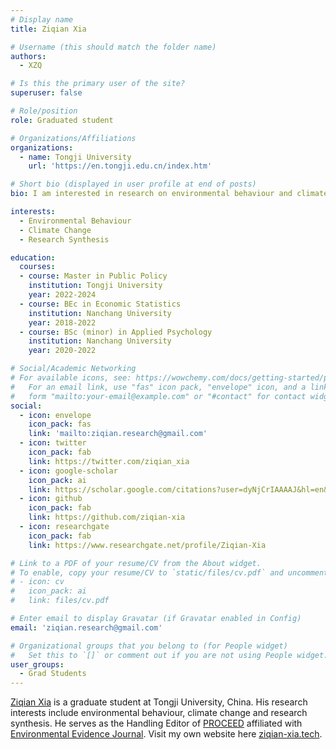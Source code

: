 ```yaml
---
# Display name
title: Ziqian Xia

# Username (this should match the folder name)
authors:
  - XZQ

# Is this the primary user of the site?
superuser: false

# Role/position
role: Graduated student

# Organizations/Affiliations
organizations:
  - name: Tongji University
    url: 'https://en.tongji.edu.cn/index.htm'

# Short bio (displayed in user profile at end of posts)
bio: I am interested in research on environmental behaviour and climate change mitigation/adaptation. 

interests:
  - Environmental Behaviour
  - Climate Change
  - Research Synthesis

education:
  courses:
  - course: Master in Public Policy
    institution: Tongji University
    year: 2022-2024
  - course: BEc in Economic Statistics
    institution: Nanchang University
    year: 2018-2022
  - course: BSc (minor) in Applied Psychology
    institution: Nanchang University
    year: 2020-2022    

# Social/Academic Networking
# For available icons, see: https://wowchemy.com/docs/getting-started/page-builder/#icons
#   For an email link, use "fas" icon pack, "envelope" icon, and a link in the
#   form "mailto:your-email@example.com" or "#contact" for contact widget.
social:
  - icon: envelope
    icon_pack: fas
    link: 'mailto:ziqian.research@gmail.com'
  - icon: twitter
    icon_pack: fab
    link: https://twitter.com/ziqian_xia
  - icon: google-scholar
    icon_pack: ai
    link: https://scholar.google.com/citations?user=dyNjCrIAAAAJ&hl=en&oi=ao
  - icon: github
    icon_pack: fab
    link: https://github.com/ziqian-xia
  - icon: researchgate
    icon_pack: fab
    link: https://www.researchgate.net/profile/Ziqian-Xia

# Link to a PDF of your resume/CV from the About widget.
# To enable, copy your resume/CV to `static/files/cv.pdf` and uncomment the lines below.
# - icon: cv
#   icon_pack: ai
#   link: files/cv.pdf

# Enter email to display Gravatar (if Gravatar enabled in Config)
email: 'ziqian.research@gmail.com'

# Organizational groups that you belong to (for People widget)
#   Set this to `[]` or comment out if you are not using People widget.
user_groups:
  - Grad Students
---
```


[Ziqian Xia](https://ziqian-xia.tech/) is a graduate student at Tongji University, China. His research interests include environmental behaviour, climate change and research synthesis. He serves as the Handling Editor of [PROCEED](https://www.proceedevidence.info/user/team#) affiliated with [Environmental Evidence Journal](https://environmentalevidencejournal.biomedcentral.com/). Visit my own website here [ziqian-xia.tech](https://ziqian-xia.tech/).
